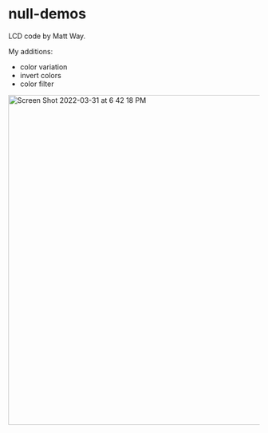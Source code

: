 # null-demos
LCD code by Matt Way.

My additions:
- color variation
- invert colors
- color filter

<img width="662" alt="Screen Shot 2022-03-31 at 6 42 18 PM" src="https://user-images.githubusercontent.com/22250686/161161478-54b48f35-23d6-4731-b2a8-a493630db038.png">
